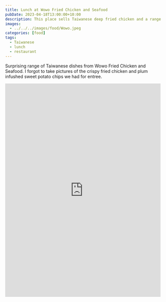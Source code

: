```yaml
---
title: Lunch at Wowo Fried Chicken and Seafood
pubDate: 2023-04-18T13:00:00+10:00
description: This place sells Taiwanese deep fried chicken and a range of Taiwanese benton dishes.
images:
  - ../../../images/food/Wowo.jpeg
categories: [food]
tags:
  - Taiwanese
  - lunch
  - restaurant
---
```


Surprising range of Taiwanese dishes from Wowo Fried Chicken and Seafood. I forgot to take pictures of the crispy fried chicken and plum infushed sweet potato chips we had for entree.

<iframe src="https://www.facebook.com/plugins/post.php?href=https%3A%2F%2Fwww.facebook.com%2Fchris1.tham%2Fposts%2Fpfbid02R7U8qoFJ3CQ6QzfiNmttzwZNLQDzLkGkvwyfNmGAq3FyZ8oMr9Nt4haYaKqjELTUl&show_text=true&width=500" width="500" height="684" style="border:none;overflow:hidden" scrolling="no" frameborder="0" allowfullscreen="true" allow="autoplay; clipboard-write; encrypted-media; picture-in-picture; web-share"></iframe>
